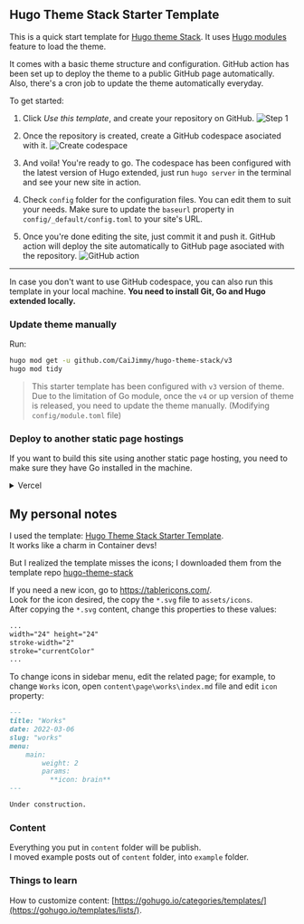 ## Hugo Theme Stack Starter Template

This is a quick start template for [Hugo theme Stack](https://github.com/CaiJimmy/hugo-theme-stack). It uses [Hugo modules](https://gohugo.io/hugo-modules/) feature to load the theme.

It comes with a basic theme structure and configuration. GitHub action has been set up to deploy the theme to a public GitHub page automatically. Also, there's a cron job to update the theme automatically everyday.

To get started:

1. Click *Use this template*, and create your repository on GitHub.
![Step 1](https://user-images.githubusercontent.com/5889006/156916624-20b2a784-f3a9-4718-aa5f-ce2a436b241f.png)

2. Once the repository is created, create a GitHub codespace asociated with it.
![Create codespace](https://user-images.githubusercontent.com/5889006/156916672-43b7b6e9-4ffb-4704-b4ba-d5ca40ffcae7.png)

3. And voila! You're ready to go. The codespace has been configured with the latest version of Hugo extended, just run `hugo server` in the terminal and see your new site in action.

4. Check `config` folder for the configuration files. You can edit them to suit your needs. Make sure to update the `baseurl` property in `config/_default/config.toml` to your site's URL.

5. Once you're done editing the site, just commit it and push it. GitHub action will deploy the site automatically to GitHub page asociated with the repository.
![GitHub action](https://user-images.githubusercontent.com/5889006/156916881-90b8bb9b-1925-4e60-9d7a-8026cda729bf.png)
---

In case you don't want to use GitHub codespace, you can also run this template in your local machine. **You need to install Git, Go and Hugo extended locally.**

### Update theme manually

Run:

```bash
hugo mod get -u github.com/CaiJimmy/hugo-theme-stack/v3
hugo mod tidy
```

> This starter template has been configured with `v3` version of theme. Due to the limitation of Go module, once the `v4` or up version of theme is released, you need to update the theme manually. (Modifying `config/module.toml` file)

### Deploy to another static page hostings

If you want to build this site using another static page hosting, you need to make sure they have Go installed in the machine. 

<details>
  <summary>Vercel</summary>
  
You need to overwrite build command to install manually Go:

```
amazon-linux-extras install golang1.11 && hugo --gc --minify
```

![](https://user-images.githubusercontent.com/5889006/156917172-01e4d418-3469-4ffb-97e4-a905d28b8424.png)

Make sure also to specify Hugo version in the environment variable `HUGO_VERSION` (Use the latest version of Hugo extended):

![Environment variable](https://user-images.githubusercontent.com/5889006/156917212-afb7c70d-ab85-480f-8288-b15781a462c0.png)
</details>



## My personal notes
I used the template: [Hugo Theme Stack Starter Template](https://github.com/CaiJimmy/hugo-theme-stack-starter).  
It works like a charm in Container devs!  

But I realized the template misses the icons; I downloaded them from the template repo [hugo-theme-stack](https://github.com/CaiJimmy/hugo-theme-stack)

If you need a new icon, go to https://tablericons.com/.  
Look for the icon desired, the copy the `*.svg` file to `assets/icons`.  
After copying the `*.svg` content, change this properties to these values:
```svg
... 
width="24" height="24" 
stroke-width="2" 
stroke="currentColor" 
...
```

To change icons in sidebar menu, edit the related page; for example, to change `Works` icon, open `content\page\works\index.md` file and edit `icon` property:
```markdown
---
title: "Works"
date: 2022-03-06
slug: "works"
menu:
    main:
        weight: 2
        params: 
          **icon: brain**
---

Under construction.  
```

### Content
Everything you put in `content` folder will be publish.  
I moved example posts out of `content` folder, into `example` folder.  

### Things to learn
How to customize content: [https://gohugo.io/categories/templates/](https://gohugo.io/templates/lists/).

